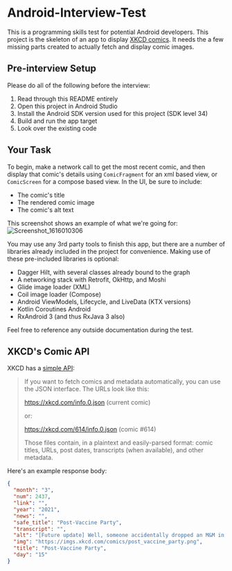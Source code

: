 # Android-Interview-Test

This is a programming skills test for potential Android developers. This project is the skeleton of
an app to display [XKCD comics](https://xkcd.com/). It needs the a few missing parts created to
actually fetch and display comic images.

##  Pre-interview Setup

Please do all of the following before the interview:
1. Read through this README entirely
2. Open this project in Android Studio
3. Install the Android SDK version used for this project (SDK level 34)
4. Build and run the app target
5. Look over the existing code

## Your Task

To begin, make a network call to get the most recent comic, and then display that comic's details
using `ComicFragment` for an xml based view, or `ComicScreen` for a compose based view. In the UI, be sure to include:

- The comic's title
- The rendered comic image
- The comic's alt text

This screenshot shows an example of what we're going for:
![Screenshot_1616010306](https://user-images.githubusercontent.com/51245997/111528686-d74c8780-8737-11eb-879f-e803d684d5ba.png)

You may use any 3rd party tools to finish this app, but there are a number of libraries already
included in the project for convenience. Making use of these pre-included libraries is optional:

- Dagger Hilt, with several classes already bound to the graph
- A networking stack with Retrofit, OkHttp, and Moshi
- Glide image loader (XML)
- Coil image loader (Compose)
- Android ViewModels, Lifecycle, and LiveData (KTX versions)
- Kotlin Coroutines Android
- RxAndroid 3 (and thus RxJava 3 also)

Feel free to reference any outside documentation during the test.

## XKCD's Comic API

XKCD has a [simple API](https://xkcd.com/json.html):

> If you want to fetch comics and metadata automatically,
> you can use the JSON interface. The URLs look like this:
>
> https://xkcd.com/info.0.json (current comic)
>
> or:
>
> https://xkcd.com/614/info.0.json (comic #614)
>
> Those files contain, in a plaintext and easily-parsed format: comic titles,
> URLs, post dates, transcripts (when available), and other metadata.

Here's an example response body:

```json
{
  "month": "3",
  "num": 2437,
  "link": "",
  "year": "2021",
  "news": "",
  "safe_title": "Post-Vaccine Party",
  "transcript": "",
  "alt": "[Future update] Well, someone accidentally dropped an M&M in their cup of ice water, and we all panicked and scattered.",
  "img": "https://imgs.xkcd.com/comics/post_vaccine_party.png",
  "title": "Post-Vaccine Party",
  "day": "15"
}
```
